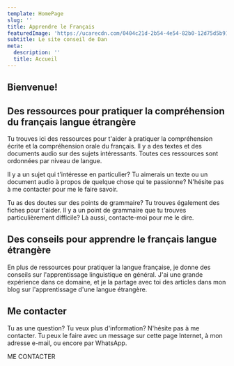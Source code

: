 ```yaml
---
template: HomePage
slug: ''
title: Apprendre le Français
featuredImage: 'https://ucarecdn.com/0404c21d-2b54-4e54-82b0-12d75d5b9197/'
subtitle: Le site conseil de Dan
meta:
  description: ''
  title: Accueil
---
```

## Bienvenue!

## Des ressources pour pratiquer la compréhension du français langue étrangère

Tu trouves ici des ressources pour t'aider à pratiquer la compréhension écrite et la compréhension orale du français. Il y a des textes et des documents audio sur des sujets intéressants.
Toutes ces ressources sont ordonnées par niveau de langue.

Il y a un sujet qui t'intéresse en particulier? Tu aimerais un texte ou un document audio à propos de quelque chose qui te passionne? N'hésite pas à me contacter pour me le faire savoir.

Tu as des doutes sur des points de grammaire? Tu trouves également des fiches  pour t'aider. Il y a un point de grammaire que tu trouves particulièrement difficile? Là aussi, contacte-moi pour me le dire.

## Des conseils pour apprendre le français langue étrangère

En plus de ressources pour pratiquer la langue française, je donne des conseils sur l'apprentissage linguistique en général. J'ai une grande expérience dans ce domaine, et je la partage avec toi des articles dans mon blog sur l'apprentissage d'une langue étrangère.

## Me contacter

Tu as une question? Tu veux plus d'information? N'hésite pas à me contacter. Tu peux le faire avec un message sur cette page Internet, à mon adresse e-mail, ou encore par WhatsApp.

ME CONTACTER